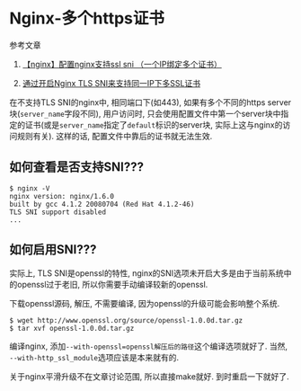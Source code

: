 # Nginx-多个https证书

参考文章

1. [【nginx】配置nginx支持ssl sni （一个IP绑定多个证书）](http://blog.csdn.net/cccallen/article/details/6672451)

2. [通过开启Nginx TLS SNI来支持同一IP下多SSL证书](http://www.2cto.com/article/201503/386296.html)

在不支持TLS SNI的nginx中, 相同端口下(如443), 如果有多个不同的https server块(`server_name`字段不同), 用户访问时, 只会使用配置文件中第一个server块中指定的证书(或是`server_name`指定了`default`标识的server块, 实际上这与nginx的访问规则有关). 这样的话, 配置文件中靠后的证书就无法生效.

## 如何查看是否支持SNI???

```
$ nginx -V
nginx version: nginx/1.6.0
built by gcc 4.1.2 20080704 (Red Hat 4.1.2-46)
TLS SNI support disabled
...
```

## 如何启用SNI???

实际上, TLS SNI是openssl的特性, nginx的SNI选项未开启大多是由于当前系统中的openssl过于老旧, 所以你需要手动编译较新的openssl.

下载openssl源码, 解压, 不需要编译, 因为openssl的升级可能会影响整个系统.

```
$ wget http://www.openssl.org/source/openssl-1.0.0d.tar.gz
$ tar xvf openssl-1.0.0d.tar.gz
```

编译nginx, 添加`--with-openssl=openssl解压后的路径`这个编译选项就好了. 当然, ` --with-http_ssl_module`选项应该是本来就有的.

关于nginx平滑升级不在文章讨论范围, 所以直接make就好. 到时重启一下就好了.